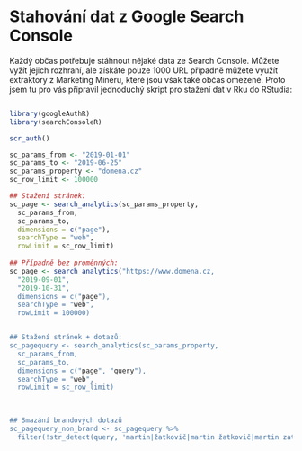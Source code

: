 # Stahování dat z Google Search Console

Každý občas potřebuje stáhnout nějaké data ze Search Console. Můžete vyžít jejich rozhraní, ale získáte pouze 1000 URL případně můžete využít extraktory z Marketing Mineru, které jsou však také občas omezené. Proto jsem tu pro vás připravil jednoduchý skript pro stažení dat v Rku do RStudia:

```R

library(googleAuthR)
library(searchConsoleR)

scr_auth()

sc_params_from <- "2019-01-01"
sc_params_to <- "2019-06-25"
sc_params_property <- "domena.cz"
sc_row_limit <- 100000

## Stažení stránek:
sc_page <- search_analytics(sc_params_property, 
  sc_params_from, 
  sc_params_to, 
  dimensions = c("page"), 
  searchType = "web", 
  rowLimit = sc_row_limit)
  
## Případně bez proměnných:
sc_page <- search_analytics("https://www.domena.cz, 
  "2019-09-01", 
  "2019-10-31", 
  dimensions = c("page"), 
  searchType = "web", 
  rowLimit = 100000)


## Stažení stránek + dotazů:
sc_pagequery <- search_analytics(sc_params_property, 
  sc_params_from, 
  sc_params_to, 
  dimensions = c("page", "query"), 
  searchType = "web", 
  rowLimit = sc_row_limit)
  
  

## Smazání brandových dotazů
sc_pagequery_non_brand <- sc_pagequery %>%
  filter(!str_detect(query, 'martin|žatkovič|martin žatkovič|martin zatkovic'))
  
```
